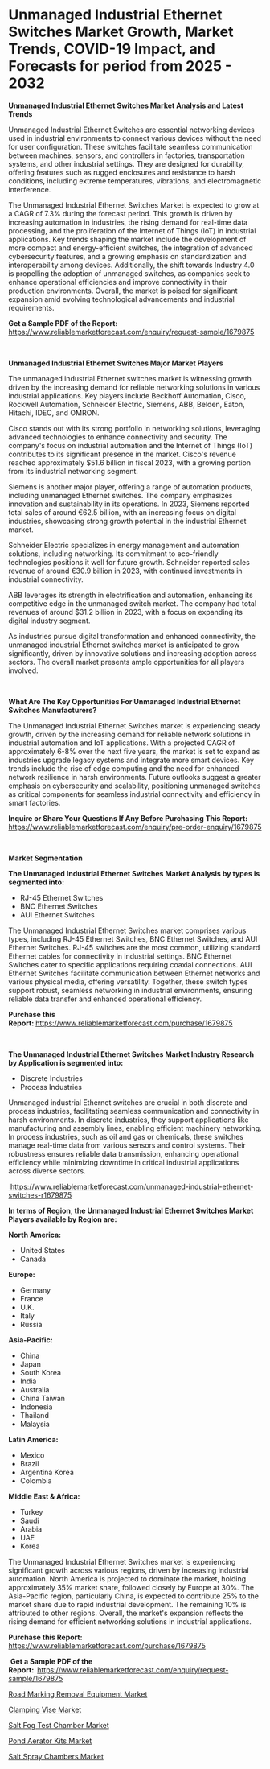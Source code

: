 <p><h1>Unmanaged Industrial Ethernet Switches Market Growth, Market Trends, COVID-19 Impact, and Forecasts for period from 2025 - 2032</h1></p><p><strong>Unmanaged Industrial Ethernet Switches Market Analysis and Latest Trends</strong></p>
<p><p>Unmanaged Industrial Ethernet Switches are essential networking devices used in industrial environments to connect various devices without the need for user configuration. These switches facilitate seamless communication between machines, sensors, and controllers in factories, transportation systems, and other industrial settings. They are designed for durability, offering features such as rugged enclosures and resistance to harsh conditions, including extreme temperatures, vibrations, and electromagnetic interference.</p><p>The Unmanaged Industrial Ethernet Switches Market is expected to grow at a CAGR of 7.3% during the forecast period. This growth is driven by increasing automation in industries, the rising demand for real-time data processing, and the proliferation of the Internet of Things (IoT) in industrial applications. Key trends shaping the market include the development of more compact and energy-efficient switches, the integration of advanced cybersecurity features, and a growing emphasis on standardization and interoperability among devices. Additionally, the shift towards Industry 4.0 is propelling the adoption of unmanaged switches, as companies seek to enhance operational efficiencies and improve connectivity in their production environments. Overall, the market is poised for significant expansion amid evolving technological advancements and industrial requirements.</p></p>
<p><strong>Get a Sample PDF of the Report:&nbsp;</strong> <a href="https://www.reliablemarketforecast.com/enquiry/request-sample/1679875?utm_campaign=1893&utm_medium=2&utm_source=Github&utm_content=ia&utm_term=10042025&utm_id=unmanaged-industrial-ethernet-switches">https://www.reliablemarketforecast.com/enquiry/request-sample/1679875</a></p>
<p>&nbsp;</p>
<p><strong>Unmanaged Industrial Ethernet Switches Major Market Players</strong></p>
<p><p>The unmanaged industrial Ethernet switches market is witnessing growth driven by the increasing demand for reliable networking solutions in various industrial applications. Key players include Beckhoff Automation, Cisco, Rockwell Automation, Schneider Electric, Siemens, ABB, Belden, Eaton, Hitachi, IDEC, and OMRON. </p><p>Cisco stands out with its strong portfolio in networking solutions, leveraging advanced technologies to enhance connectivity and security. The company's focus on industrial automation and the Internet of Things (IoT) contributes to its significant presence in the market. Cisco's revenue reached approximately $51.6 billion in fiscal 2023, with a growing portion from its industrial networking segment.</p><p>Siemens is another major player, offering a range of automation products, including unmanaged Ethernet switches. The company emphasizes innovation and sustainability in its operations. In 2023, Siemens reported total sales of around €62.5 billion, with an increasing focus on digital industries, showcasing strong growth potential in the industrial Ethernet market.</p><p>Schneider Electric specializes in energy management and automation solutions, including networking. Its commitment to eco-friendly technologies positions it well for future growth. Schneider reported sales revenue of around €30.9 billion in 2023, with continued investments in industrial connectivity.</p><p>ABB leverages its strength in electrification and automation, enhancing its competitive edge in the unmanaged switch market. The company had total revenues of around $31.2 billion in 2023, with a focus on expanding its digital industry segment.</p><p>As industries pursue digital transformation and enhanced connectivity, the unmanaged industrial Ethernet switches market is anticipated to grow significantly, driven by innovative solutions and increasing adoption across sectors. The overall market presents ample opportunities for all players involved.</p></p>
<p>&nbsp;</p>
<p><strong>What Are The Key Opportunities For Unmanaged Industrial Ethernet Switches Manufacturers?</strong></p>
<p><p>The Unmanaged Industrial Ethernet Switches market is experiencing steady growth, driven by the increasing demand for reliable network solutions in industrial automation and IoT applications. With a projected CAGR of approximately 6-8% over the next five years, the market is set to expand as industries upgrade legacy systems and integrate more smart devices. Key trends include the rise of edge computing and the need for enhanced network resilience in harsh environments. Future outlooks suggest a greater emphasis on cybersecurity and scalability, positioning unmanaged switches as critical components for seamless industrial connectivity and efficiency in smart factories.</p></p>
<p><strong>Inquire or Share Your Questions If Any Before Purchasing This Report:</strong> <a href="https://www.reliablemarketforecast.com/enquiry/pre-order-enquiry/1679875?utm_campaign=1893&utm_medium=2&utm_source=Github&utm_content=ia&utm_term=10042025&utm_id=unmanaged-industrial-ethernet-switches">https://www.reliablemarketforecast.com/enquiry/pre-order-enquiry/1679875</a></p>
<p>&nbsp;</p>
<p><strong>Market Segmentation</strong></p>
<p><strong>The Unmanaged Industrial Ethernet Switches Market Analysis by types is segmented into:</strong></p>
<p><ul><li>RJ-45 Ethernet Switches</li><li>BNC Ethernet Switches</li><li>AUI Ethernet Switches</li></ul></p>
<p><p>The Unmanaged Industrial Ethernet Switches market comprises various types, including RJ-45 Ethernet Switches, BNC Ethernet Switches, and AUI Ethernet Switches. RJ-45 switches are the most common, utilizing standard Ethernet cables for connectivity in industrial settings. BNC Ethernet Switches cater to specific applications requiring coaxial connections. AUI Ethernet Switches facilitate communication between Ethernet networks and various physical media, offering versatility. Together, these switch types support robust, seamless networking in industrial environments, ensuring reliable data transfer and enhanced operational efficiency.</p></p>
<p><strong>Purchase this Report:&nbsp;</strong><a href="https://www.reliablemarketforecast.com/purchase/1679875?utm_campaign=1893&utm_medium=2&utm_source=Github&utm_content=ia&utm_term=10042025&utm_id=unmanaged-industrial-ethernet-switches">https://www.reliablemarketforecast.com/purchase/1679875</a></p>
<p>&nbsp;</p>
<p><strong>The Unmanaged Industrial Ethernet Switches Market Industry Research by Application is segmented into:</strong></p>
<p><ul><li>Discrete Industries</li><li>Process Industries</li></ul></p>
<p><p>Unmanaged industrial Ethernet switches are crucial in both discrete and process industries, facilitating seamless communication and connectivity in harsh environments. In discrete industries, they support applications like manufacturing and assembly lines, enabling efficient machinery networking. In process industries, such as oil and gas or chemicals, these switches manage real-time data from various sensors and control systems. Their robustness ensures reliable data transmission, enhancing operational efficiency while minimizing downtime in critical industrial applications across diverse sectors.</p></p>
<p><a href="https://www.reliablemarketforecast.com/unmanaged-industrial-ethernet-switches-r1679875?utm_campaign=1893&utm_medium=2&utm_source=Github&utm_content=ia&utm_term=10042025&utm_id=unmanaged-industrial-ethernet-switches">&nbsp;https://www.reliablemarketforecast.com/unmanaged-industrial-ethernet-switches-r1679875</a></p>
<p><strong>In terms of Region, the Unmanaged Industrial Ethernet Switches Market Players available by Region are:</strong></p>
<p>
    <p> <strong> North America: </strong>
        <ul>
            <li>United States</li>
            <li>Canada</li>
        </ul>
        </p> 
    <p> <strong> Europe: </strong>
        <ul>
            <li>Germany</li>
            <li>France</li>
            <li>U.K.</li>
            <li>Italy</li>
            <li>Russia</li>
        </ul>
        </p> 
    <p> <strong> Asia-Pacific: </strong>
        <ul>
            <li>China</li>
            <li>Japan</li>
            <li>South Korea</li>
            <li>India</li>
            <li>Australia</li>
            <li>China Taiwan</li>
            <li>Indonesia</li>
            <li>Thailand</li>
            <li>Malaysia</li>
        </ul>
        </p> 
    <p> <strong> Latin America: </strong>
        <ul>
            <li>Mexico</li>
            <li>Brazil</li>
            <li>Argentina Korea</li>
            <li>Colombia</li>
        </ul>
        </p> 
    <p> <strong> Middle East & Africa: </strong>
        <ul>
            <li>Turkey</li>
            <li>Saudi</li>
            <li>Arabia</li>
            <li>UAE</li>
            <li>Korea</li>
        </ul>
    </p>
    </p>
<p><p>The Unmanaged Industrial Ethernet Switches market is experiencing significant growth across various regions, driven by increasing industrial automation. North America is projected to dominate the market, holding approximately 35% market share, followed closely by Europe at 30%. The Asia-Pacific region, particularly China, is expected to contribute 25% to the market share due to rapid industrial development. The remaining 10% is attributed to other regions. Overall, the market's expansion reflects the rising demand for efficient networking solutions in industrial applications.</p></p>
<p><strong>Purchase this Report: </strong><a href="https://www.reliablemarketforecast.com/purchase/1679875?utm_campaign=1893&utm_medium=2&utm_source=Github&utm_content=ia&utm_term=10042025&utm_id=unmanaged-industrial-ethernet-switches">https://www.reliablemarketforecast.com/purchase/1679875</a></p>
<p>&nbsp;<strong>Get a Sample PDF of the Report:&nbsp;&nbsp;</strong><a href="https://www.reliablemarketforecast.com/enquiry/request-sample/1679875?utm_campaign=1893&utm_medium=2&utm_source=Github&utm_content=ia&utm_term=10042025&utm_id=unmanaged-industrial-ethernet-switches">https://www.reliablemarketforecast.com/enquiry/request-sample/1679875</a></p>
<p><strong></strong></p>
<p><p><a href="https://github.com/lecaneidreks/Market-Research-Report-List-1/blob/main/road-marking-removal-equipment-market.md?utm_campaign=1893&utm_medium=2&utm_source=Github&utm_content=ia&utm_term=10042025&utm_id=unmanaged-industrial-ethernet-switches">Road Marking Removal Equipment Market</a></p><p><a href="https://github.com/tineamonaya/Market-Research-Report-List-1/blob/main/clamping-vise-market.md?utm_campaign=1893&utm_medium=2&utm_source=Github&utm_content=ia&utm_term=10042025&utm_id=unmanaged-industrial-ethernet-switches">Clamping Vise Market</a></p><p><a href="https://github.com/molayrabeta/Market-Research-Report-List-1/blob/main/salt-fog-test-chamber-market.md?utm_campaign=1893&utm_medium=2&utm_source=Github&utm_content=ia&utm_term=10042025&utm_id=unmanaged-industrial-ethernet-switches">Salt Fog Test Chamber Market</a></p><p><a href="https://github.com/dukawashviro/Market-Research-Report-List-1/blob/main/pond-aerator-kits-market.md?utm_campaign=1893&utm_medium=2&utm_source=Github&utm_content=ia&utm_term=10042025&utm_id=unmanaged-industrial-ethernet-switches">Pond Aerator Kits Market</a></p><p><a href="https://github.com/koopalujale2/Market-Research-Report-List-1/blob/main/salt-spray-chambers-market.md?utm_campaign=1893&utm_medium=2&utm_source=Github&utm_content=ia&utm_term=10042025&utm_id=unmanaged-industrial-ethernet-switches">Salt Spray Chambers Market</a></p></p>